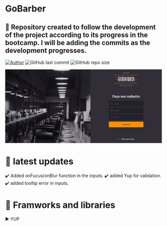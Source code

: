 # GoBarber

## :rocket: Repository created to follow the development of the project according to its progress in the bootcamp. I will be adding the commits as the development progresses.






[![Author](https://img.shields.io/badge/author-AntonioSilvaAzevedo-blue?style=plastic)](https://github.com/AntonioSilvaAzevedo)
![GitHub last commit](https://img.shields.io/github/last-commit/AntonioSilvaAzevedo/GoBarber---Front?style=plastic)
![GitHub repo size](https://img.shields.io/github/repo-size/AntonioSilvaAzevedo/GoBarber---Front?style=plastic)


![](.github/gobabr.png)


# :eyes: latest updates

:heavy_check_mark: Added onFucus/onBlur function in the inputs.
:heavy_check_mark: added Yup for validation.
:heavy_check_mark: added tooltip error in inputs.


# :blue_book: Framworks and libraries

:arrow_forward: YUP




